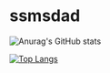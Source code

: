 # ssmsdad

![Anurag's GitHub stats](https://github-readme-stats.vercel.app/api?username=ssmsdad&theme=cobalt&show_icons=true)

[![Top Langs](https://github-readme-stats.vercel.app/api/top-langs/?username=ssmsdad&layout=compact&bg_color=DEG,COLOR1,COLOR2,COLOR3...COLOR10)](https://github.com/ssmsdad/github-readme-stats)
